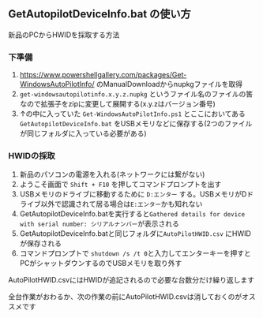## GetAutopilotDeviceInfo.bat の使い方

新品のPCからHWIDを採取する方法

### 下準備
1. https://www.powershellgallery.com/packages/Get-WindowsAutoPilotInfo/ のManualDownloadからnupkgファイルを取得
1. `get-windowsautopilotinfo.x.y.z.nupkg` というファイル名のファイルの筈なので拡張子をzipに変更して展開する(x.y.zはバージョン番号)
1. ↑の中に入っていた `Get-WindowsAutoPilotInfo.ps1` とここにおいてある `GetAutopilotDeviceInfo.bat` をUSBメモリなどに保存する(2つのファイルが同じフォルダに入っている必要がある)

### HWIDの採取

1. 新品のパソコンの電源を入れる(ネットワークには繋がない)
1. ようこそ画面で `Shift + F10` を押してコマンドプロンプトを出す
1. USBメモリのドライブに移動するために `D:エンター` する。USBメモリがDドライブ以外で認識されて居る場合は`E:エンター`かも知れない
1. GetAutopilotDeviceInfo.batを実行すると`Gathered details for device with serial number: シリアルナンバー`が表示される
1. GetAutopilotDeviceInfo.batと同じフォルダに`AutoPilotHWID.csv` にHWIDが保存される
1. コマンドプロンプトで `shutdown /s /t 0`と入力してエンターキーを押すとPCがシャットダウンするのでUSBメモリを取り外す

AutoPilotHWID.csvにはHWIDが追記されるので必要な台数分だけ繰り返します

全台作業がおわるか、次の作業の前にAutoPilotHWID.csvは消しておくのがオススメです

